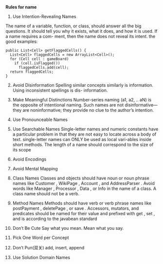 **Rules for name**

1. Use Intention-Revealing Names

  The name of a variable, function, or class, should answer all the big questions. It
should tell you why it exists, what it does, and how it is used. If a name requires a com-
ment, then the name does not reveal its intent.
  the good examples:
  ```
  public List<Cell> getFlaggedCells() {
    List<Cell> flaggedCells = new ArrayList<Cell>();
    for (Cell cell : gameBoard)
      if (cell.isFlagged())
        flaggedCells.add(cell);
    return flaggedCells;
  }
  ```
  

2. Avoid Disinformation
  Spelling similar concepts similarly is information. Using inconsistent spellings is dis-
information.

3. Make Meaningful Distinctions
  Number-series naming (a1, a2, .. aN) is the opposite of intentional naming. Such
names are not disinformative—they are noninformative; they provide no clue to the
author’s intention.

4. Use Pronounceable Names
  
5. Use Searchable Names
  Single-letter names and numeric constants have a particular problem in that they are not
easy to locate across a body of text.
  single-letter names can ONLY be used as local vari-ables inside short methods. The length 
of a name should correspond to the size of its scope

6. Avoid Encodings  
7. Avoid Mental Mapping

8. Class Names
  Classes and objects should have noun or noun phrase names like Customer , WikiPage ,
Account , and AddressParser . Avoid words like Manager , Processor , Data , or Info in the name
of a class. A class name should not be a verb.

9. Method Names
  Methods should have verb or verb phrase names like postPayment , deletePage , or save .
Accessors, mutators, and predicates should be named for their value and prefixed with get ,
set , and is according to the javabean standard

10. Don’t Be Cute
  Say what you mean. Mean what you say.
  
11. Pick One Word per Concept

12. Don’t Pun(双关)
  add, insert, append
  
13. Use Solution Domain Names
